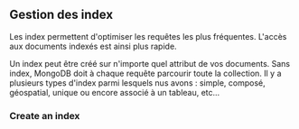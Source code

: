 ## Gestion des index ##

Les index permettent d'optimiser les requêtes les plus fréquentes. L'accès aux documents indexés est ainsi plus rapide.

Un index peut être créé sur n'importe quel attribut de vos documents. Sans index, MongoDB doit à chaque requête parcourir toute la collection. Il y a plusieurs types d'index parmi lesquels nus avons : simple, composé, géospatial, unique ou encore associé à un tableau, etc...

### Create an index ### 

